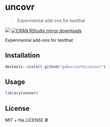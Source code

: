 
# uncovr

> Experimental add-ons for testthat

[![](http://www.r-pkg.org/badges/version/uncovr)](http://www.r-pkg.org/pkg/uncovr)
[![CRAN RStudio mirror downloads](http://cranlogs.r-pkg.org/badges/uncovr)](http://www.r-pkg.org/pkg/uncovr)


Experimental add-ons for testthat

## Installation

```r
devtools::install_github("gaborcsardi/uncovr")
```

## Usage

```r
library(uncovr)
```

## License

MIT + file LICENSE © 
